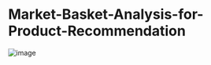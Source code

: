 # Market-Basket-Analysis-for-Product-Recommendation


![image](https://github.com/user-attachments/assets/b3964a96-5272-4049-a8ab-729f19b9e213)
